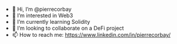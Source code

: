- 👋 Hi, I’m @pierrecorbay
- 👀 I’m interested in Web3
- 🌱 I’m currently learning Solidity
- 💞️ I’m looking to collaborate on a DeFi project
- 📫 How to reach me: https://www.linkedin.com/in/pierrecorbay/

<!---
pierrecorbay/pierrecorbay is a ✨ special ✨ repository because its `README.md` (this file) appears on your GitHub profile.
You can click the Preview link to take a look at your changes.
--->
